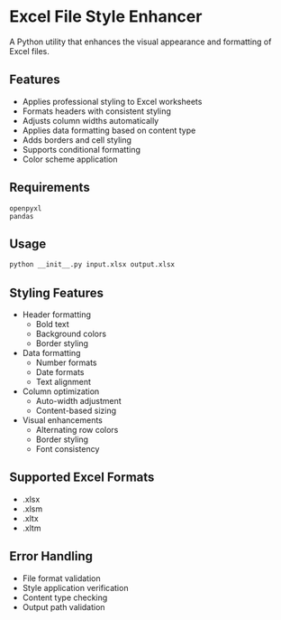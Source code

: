 # Excel File Style Enhancer

A Python utility that enhances the visual appearance and formatting of Excel files.

## Features

- Applies professional styling to Excel worksheets
- Formats headers with consistent styling
- Adjusts column widths automatically
- Applies data formatting based on content type
- Adds borders and cell styling
- Supports conditional formatting
- Color scheme application

## Requirements

```
openpyxl
pandas
```

## Usage

```bash
python __init__.py input.xlsx output.xlsx
```

## Styling Features

- Header formatting
  - Bold text
  - Background colors
  - Border styling
- Data formatting
  - Number formats
  - Date formats
  - Text alignment
- Column optimization
  - Auto-width adjustment
  - Content-based sizing
- Visual enhancements
  - Alternating row colors
  - Border styling
  - Font consistency

## Supported Excel Formats

- .xlsx
- .xlsm
- .xltx
- .xltm

## Error Handling

- File format validation
- Style application verification
- Content type checking
- Output path validation